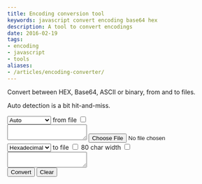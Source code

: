 ```yaml
---
title: Encoding conversion tool
keywords: javascript convert encoding base64 hex
description: A tool to convert encodings
date: 2016-02-19
tags:
- encoding
- javascript
- tools
aliases:
- /articles/encoding-converter/
---
```


Convert between HEX, Base64, ASCII or binary, from and to files.

<!--more-->

Auto detection is a bit hit-and-miss.

<select id="srcType">
  <option value="auto">Auto</option>
  <option value="hex">Hexadecimal</option>
  <option value="base64">Base64</option>
  <option value="ascii">ASCII</option>
  <option value="bin">Binary</option>
</select>
<label>from file <input type="checkbox" id="srcIsFile" value="1" /></label>
<br>
<textarea id="src" class="code"></textarea>
<input type="file" id="srcFile"></input>
<br>
<select id="dstType">
  <option value="hex">Hexadecimal</option>
  <option value="base64">Base64</option>
  <option value="ascii">ASCII</option>
  <option value="array">Byte array</option>
</select>
<label>to file <input type="checkbox" id="dstIsFile" value="1" /></label>
<label>80 char width <input type="checkbox" id="fixedWidth" value="1" /></label>
<br>
<textarea id="dst" class="code"></textarea>
<br>
<button id="convert">Convert</button>
<button id="srcReset">Clear</button>
</form>

<script src="/js/tools.js"></script>
